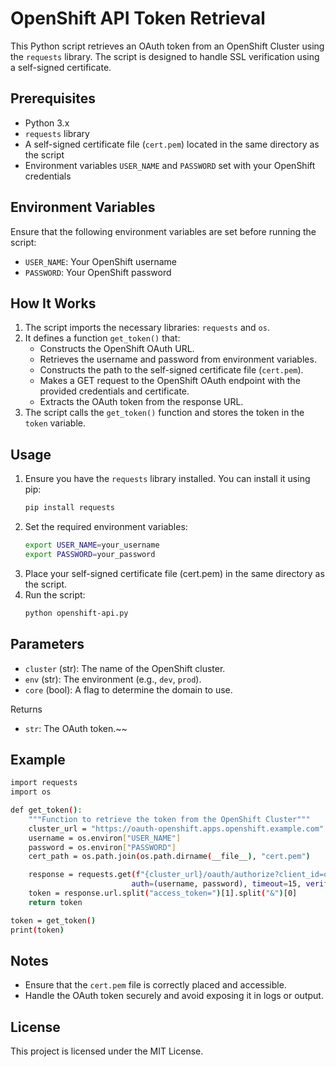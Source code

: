 # OpenShift API Token Retrieval

This Python script retrieves an OAuth token from an OpenShift Cluster using the `requests` library. The script is designed to handle SSL verification using a self-signed certificate.

## Prerequisites

- Python 3.x
- `requests` library
- A self-signed certificate file (`cert.pem`) located in the same directory as the script
- Environment variables `USER_NAME` and `PASSWORD` set with your OpenShift credentials

## Environment Variables

Ensure that the following environment variables are set before running the script:

- `USER_NAME`: Your OpenShift username
- `PASSWORD`: Your OpenShift password

## How It Works

1. The script imports the necessary libraries: `requests` and `os`.
2. It defines a function `get_token()` that:
   - Constructs the OpenShift OAuth URL.
   - Retrieves the username and password from environment variables.
   - Constructs the path to the self-signed certificate file (`cert.pem`).
   - Makes a GET request to the OpenShift OAuth endpoint with the provided credentials and certificate.
   - Extracts the OAuth token from the response URL.
3. The script calls the `get_token()` function and stores the token in the `token` variable.

## Usage

1. Ensure you have the `requests` library installed. You can install it using pip:
   ```sh
   pip install requests

2. Set the required environment variables:
    ```sh
    export USER_NAME=your_username
    export PASSWORD=your_password

3. Place your self-signed certificate file (cert.pem) in the same directory as the script.
4. Run the script:
    ```sh
    python openshift-api.py

## Parameters

* `cluster` (str): The name of the OpenShift cluster.
* `env` (str): The environment (e.g., `dev`, `prod`).
* `core` (bool): A flag to determine the domain to use.

Returns
* `str`: The OAuth token.~~

## Example
```sh
import requests
import os

def get_token():
    """Function to retrieve the token from the OpenShift Cluster"""
    cluster_url = "https://oauth-openshift.apps.openshift.example.com"
    username = os.environ["USER_NAME"]
    password = os.environ["PASSWORD"]
    cert_path = os.path.join(os.path.dirname(__file__), "cert.pem")

    response = requests.get(f"{cluster_url}/oauth/authorize?client_id=openshift-challenging-client&response_type=token",
                           auth=(username, password), timeout=15, verify=cert_path, allow_redirects=True)
    token = response.url.split("access_token=")[1].split("&")[0]
    return token

token = get_token()
print(token)
```
## Notes
*   Ensure that the `cert.pem` file is correctly placed and accessible.
*   Handle the OAuth token securely and avoid exposing it in logs or output.

## License
This project is licensed under the MIT License.